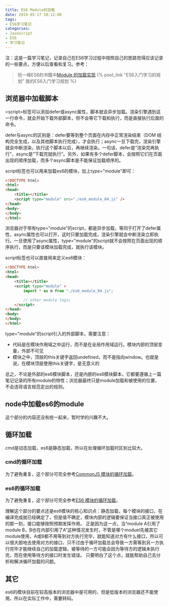 ```yaml
---
title: ES6 Module的加载
date: 2019-05-17 18:12:00
tags:
- ES6学习笔记
categories:
- Javascript
- ES6
- 学习笔记
---
```


注：这是一篇学习笔记，记录自己在ES6学习过程中按照自己的思路觉得应该记录的一些要点，方便以后查看和复习。参考：
> 阮一峰ES6的书籍中[Module 的加载实现](http://es6.ruanyifeng.com/#docs/module-loader)
> {% post_link "ES6入门学习的规划" 我的ES6入门学习规划 %}

<!-- more -->

## 浏览器中加载脚本
<script\>标签可以添加defer或async属性，脚本就会异步加载。渲染引擎遇到这一行命令，就会开始下载外部脚本，但不会等它下载和执行，而是直接执行后面的命令。

defer与async的区别是：defer要等到整个页面在内存中正常渲染结束（DOM 结构完全生成，以及其他脚本执行完成），才会执行；async一旦下载完，渲染引擎就会中断渲染，执行这个脚本以后，再继续渲染。一句话，defer是“渲染完再执行”，async是“下载完就执行”。另外，如果有多个defer脚本，会按照它们在页面出现的顺序加载，而多个async脚本是不能保证加载顺序的。

script标签也可以用来加载es6的模块，加上type="module"即可：
```html
<!DOCTYPE html>
<html>
<head>
    <title></title>
    <script type="module" src="./es6_module_04.js" />
</head>
<body>
</body>
</html>
```
浏览器对于带有type="module"的script，都是异步加载，等同于打开了defer属性，async属性也可以打开，这时只要加载完成，渲染引擎就会中断渲染立即执行。一旦使用了async属性，type="module"的script就不会按照在页面出现的顺序执行，而是只要该模块加载完成，就执行该模块。

script标签也可以直接用来定义es6模块：
```html
<!DOCTYPE html>
<html>
<head>
    <title></title>
    <script type="module" >
        import * as m from "./es6_module_04.js";

        // other module logic
    </script>
</head>
<body>
</body>
</html>
```

type="module"的script引入的外部脚本，需要注意：
* 代码是在模块作用域之中运行，而不是在全局作用域运行。模块内部的顶层变量，外部不可见
* 模块之中，顶层的this关键字返回undefined，而不是指向window。也就是说，在模块顶层使用this关键字，是无意义的

总之，不论是外部的es6模块脚本，还是内嵌的es6模块脚本，它都要遵循上一篇笔记记录的所有module的特性；浏览器最终只是module加载和被使用的位置，不会违背语言规范定出的规则。

## node中加载es6的module
这个部分的内容还没有统一起来，暂时学的兴趣不大。

## 循环加载
cmd是动态加载，es6是静态加载，所以在处理循环加载时区别比较大。

### cmd的循环加载
为了避免重复，这个部分可完全参考[CommonJS 模块的循环加载](http://es6.ruanyifeng.com/#docs/module-loader#CommonJS-%E6%A8%A1%E5%9D%97%E7%9A%84%E5%BE%AA%E7%8E%AF%E5%8A%A0%E8%BD%BD)。 

### es6的循环加载
为了避免重复，这个部分可完全参考[ES6 模块的循环加载](http://es6.ruanyifeng.com/#docs/module-loader#ES6-%E6%A8%A1%E5%9D%97%E7%9A%84%E5%BE%AA%E7%8E%AF%E5%8A%A0%E8%BD%BD)。 

理解这个部分的要点还是es6模块的核心知识点：静态加载，每个模块的接口，在编译完成就已经确定了，但是值不确定，模块内部的逻辑要保证当接口真正被使用的那一刻，接口能够按照预期发挥作用。 正是因为这一点，当“module A引用了module B，B也在内部引用了A”这种情况发生时，不管是哪个moduel先被其它module使用，A或B都不用等到对方执行完毕，就能知道对方有什么接口，所以可以很大胆地去使用对方的接口，只不过由于循环加载总会导致一方需等到另一方执行完毕才能继续自己的加载逻辑，被等待的一方可能会因为等待方的逻辑未执行完，而在使用等待方的接口时发生错误。 只要明白了这个点，就能帮助自己去分析和解决循环加载的问题。

## 其它
es6的模块目前在较高版本的浏览器中是可用的，但是低版本的浏览器还不能使用，所以在实际工作中，需要转码。
